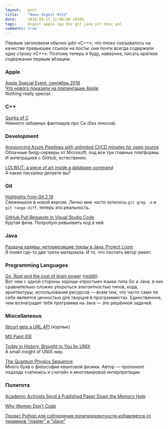 ```yaml
---
layout:   post
title:    "News digest #152"
date:     2018-09-17 12:00:00 +0300
tags:     digest apple cpp dev git java plt misc pol
comments: true
---
```


Первым заголовком обычно шёл «C++», что плохо сказывалось на качестве превьюшек ссылок на посты: они почти всегда содержали одну строку «С++». Поэтому теперь я буду, наверное, писать краткое содержание первым абзацем.

### Apple

[Apple Special Event, сентябрь 2018](https://habr.com/post/423069/)<br/>
[Что нового показали на презентации Apple](https://habr.com/company/pochtoy/blog/423095/)<br/>
Nothing really special.

### C++

[Quirks of C](https://gist.github.com/zneak/5ccbe684e6e56a7df8815c3486568f01)<br/>
Немного забавных фактоидов про Си (без плюсов).

### Development

[Announcing Azure Pipelines with unlimited CI/CD minutes for open source](https://azure.microsoft.com/en-us/blog/announcing-azure-pipelines-with-unlimited-ci-cd-minutes-for-open-source/)<br/>
Облачные билд-серверы от Microsoft, под все три главные платформы. И интеграцией с GitHub, естественно.

[LOLWUT: a piece of art inside a database command](http://antirez.com/news/123)<br/>
А какие пасхалки делаете вы?

### Git

[Highlights from Git 2.19](https://blog.github.com/2018-09-10-highlights-from-git-2-19/)<br/>
Свеженькое в новой версии. Лично мне часто хотелось `git grep -o` и `git range-diff`, теперь это реальность.

[GitHub Pull Requests in Visual Studio Code](https://code.visualstudio.com/blogs/2018/09/10/introducing-github-pullrequests)<br/>
Крутая фича. Попробую ревьювить код в ней.

### Java

[Раздача халявы: нетормозящие треды в Java. Project Loom](https://habr.com/company/jugru/blog/422519/)<br/>
Я понял где-то две трети материала. И то, что постить автор умеет.

### Programming Languages

[Go, Rust and the cost of brain power](https://www.ninjadojo.com.au/blog/post/rust-and-cost-brain-power) [(reddit)](https://www.reddit.com/r/golang/comments/9evy8t/go_rust_and_the_cost_of_brain_power/)<br/>
Вот чем с одной стороны хороши «простые» языки типа Go и Java: в них сравнительно сложно упороться _элегантностью_ типов, кода, архитектуры, использования ресурсов — всем тем, что часто само по себе является ценностью для творцов в программистах. Единственное, чем вознаградит тебя программа на Java — это решённой задачей.

### Miscellaneous

[libcurl gets a URL API](https://daniel.haxx.se/blog/2018/09/09/libcurl-gets-a-url-api/) (курлык)

[MS Paint IDE](https://ms-paint-i.de/)

[Today in History, Brought to You by UNIX](https://akr.am/blog/posts/today-in-history-brought-to-you-by-unix)<br/>
A small insight of UNIX way.

[The Quantum Physics Sequence](https://www.lesswrong.com/posts/hc9Eg6erp6hk9bWhn/the-quantum-physics-sequence)<br/>
Много букв о философии квантовой физики. Автор — пропонент подхода «заткнись и считай» и многомировой интерпретации.

### Политота

[Academic Activists Send a Published Paper Down the Memory Hole](https://quillette.com/2018/09/07/academic-activists-send-a-published-paper-down-the-memory-hole/)

[Why Women Don’t Code](https://quillette.com/2018/06/19/why-women-dont-code/)

[Проект Python для соблюдения политкорректности избавляется от терминов "master" и "slave"](http://www.opennet.ru/opennews/art.shtml?num=49256)
